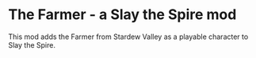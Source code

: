# The Farmer - a Slay the Spire mod

This mod adds the Farmer from Stardew Valley as a playable character to Slay the Spire.